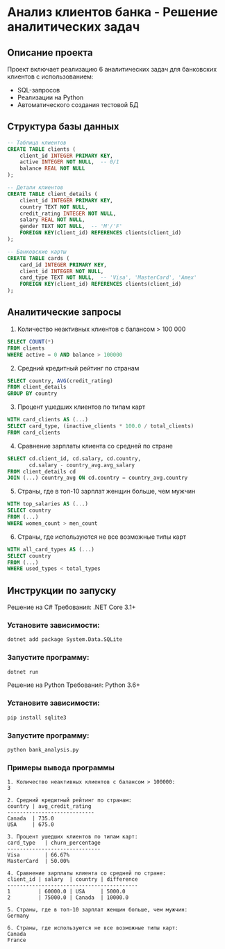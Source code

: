 # Анализ клиентов банка - Решение аналитических задач

## Описание проекта

Проект включает реализацию 6 аналитических задач для банковских клиентов с использованием:

- SQL-запросов
- Реализации на Python
- Автоматического создания тестовой БД

## Структура базы данных

```sql
-- Таблица клиентов
CREATE TABLE clients (
    client_id INTEGER PRIMARY KEY,
    active INTEGER NOT NULL,  -- 0/1
    balance REAL NOT NULL
);

-- Детали клиентов
CREATE TABLE client_details (
    client_id INTEGER PRIMARY KEY,
    country TEXT NOT NULL,
    credit_rating INTEGER NOT NULL,
    salary REAL NOT NULL,
    gender TEXT NOT NULL,  -- 'M'/'F'
    FOREIGN KEY(client_id) REFERENCES clients(client_id)
);

-- Банковские карты
CREATE TABLE cards (
    card_id INTEGER PRIMARY KEY,
    client_id INTEGER NOT NULL,
    card_type TEXT NOT NULL,  -- 'Visa', 'MasterCard', 'Amex'
    FOREIGN KEY(client_id) REFERENCES clients(client_id)
);
```
## Аналитические запросы
1. Количество неактивных клиентов с балансом > 100 000
```sql
SELECT COUNT(*) 
FROM clients 
WHERE active = 0 AND balance > 100000
```
2. Средний кредитный рейтинг по странам
```sql
SELECT country, AVG(credit_rating) 
FROM client_details 
GROUP BY country
```
3. Процент ушедших клиентов по типам карт
```sql
WITH card_clients AS (...)
SELECT card_type, (inactive_clients * 100.0 / total_clients) 
FROM card_clients
```
4. Сравнение зарплаты клиента со средней по стране
```sql
SELECT cd.client_id, cd.salary, cd.country, 
       cd.salary - country_avg.avg_salary 
FROM client_details cd
JOIN (...) country_avg ON cd.country = country_avg.country
```
5. Страны, где в топ-10 зарплат женщин больше, чем мужчин
```sql
WITH top_salaries AS (...)
SELECT country 
FROM (...) 
WHERE women_count > men_count
```
6. Страны, где используются не все возможные типы карт
```sql
WITH all_card_types AS (...)
SELECT country 
FROM (...) 
WHERE used_types < total_types
```
## Инструкции по запуску
Решение на C#
Требования: .NET Core 3.1+

### Установите зависимости:

```bash
dotnet add package System.Data.SQLite
```
### Запустите программу:

```bash
dotnet run
```
Решение на Python
Требования: Python 3.6+

### Установите зависимости:
```bash
pip install sqlite3
```
### Запустите программу:
```bash
python bank_analysis.py
```
### Примеры вывода программы
```text
1. Количество неактивных клиентов с балансом > 100000:
3

2. Средний кредитный рейтинг по странам:
country | avg_credit_rating
----------------------------
Canada  | 735.0
USA     | 675.0

3. Процент ушедших клиентов по типам карт:
card_type   | churn_percentage
------------------------------
Visa        | 66.67%
MasterCard  | 50.00%

4. Сравнение зарплаты клиента со средней по стране:
client_id | salary  | country | difference
------------------------------------------
1         | 60000.0 | USA     | 5000.0
2         | 75000.0 | Canada  | 10000.0

5. Страны, где в топ-10 зарплат женщин больше, чем мужчин:
Germany

6. Страны, где используются не все возможные типы карт:
Canada
France
```